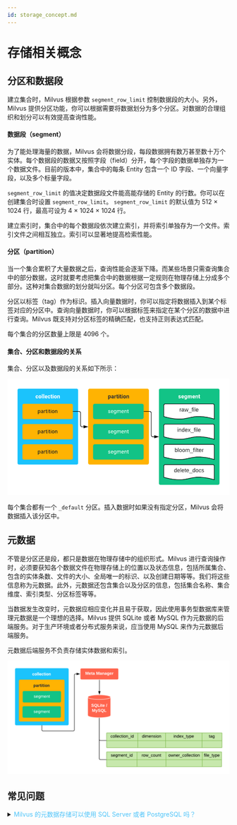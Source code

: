 ```yaml
---
id: storage_concept.md
---
```


# 存储相关概念

## 分区和数据段 

建立集合时，Milvus 根据参数 `segment_row_limit` 控制数据段的大小。另外，Milvus 提供分区功能，你可以根据需要将数据划分为多个分区。对数据的合理组织和划分可以有效提高查询性能。

#### 数据段（segment）

为了能处理海量的数据，Milvus 会将数据分段，每段数据拥有数万甚至数十万个实体。每个数据段的数据又按照字段（field）分开，每个字段的数据单独存为一个数据文件。目前的版本中，集合中的每条 Entity 包含一个 ID 字段、一个向量字段，以及多个标量字段。

`segment_row_limit` 的值决定数据段文件能高能存储的 Entity 的行数。你可以在创建集合时设置 `segment_row_limit`。 `segment_row_limit` 的默认值为 512 &times; 1024 行，最高可设为 4 &times; 1024 &times; 1024 行。 
  
建立索引时，集合中的每个数据段依次建立索引，并将索引单独存为一个文件。索引文件之间相互独立。索引可以显著地提高检索性能。

#### 分区（partition）

当一个集合累积了大量数据之后，查询性能会逐渐下降。而某些场景只需查询集合中的部分数据，这时就要考虑把集合中的数据根据一定规则在物理存储上分成多个部分。这种对集合数据的划分就叫分区。每个分区可包含多个数据段。
  
分区以标签（tag）作为标识。插入向量数据时，你可以指定将数据插入到某个标签对应的分区中。查询向量数据时，你可以根据标签来指定在某个分区的数据中进行查询。Milvus 既支持对分区标签的精确匹配，也支持正则表达式匹配。

<div class="alert note">
每个集合的分区数量上限是 4096 个。
</div>

#### 集合、分区和数据段的关系

集合、分区以及数据段的关系如下所示：

![file](../../../assets/storage/hierarchy.png)

<div class="alert note">
每个集合都有一个 <code>_default</code> 分区。插入数据时如果没有指定分区，Milvus 会将数据插入该分区中。
</div>

## 元数据
   
不管是分区还是段，都只是数据在物理存储中的组织形式。Milvus 进行查询操作时，必须要获知各个数据文件在物理存储上的位置以及状态信息，包括所属集合、包含的实体条数、文件的大小、全局唯一的标识、以及创建日期等等。我们将这些信息称为元数据。此外，元数据还包含集合以及分区的信息，包括集合名称、集合维度、索引类型、分区标签等等。
    
当数据发生改变时，元数据应相应变化并且易于获取，因此使用事务型数据库来管理元数据是一个理想的选择。Milvus 提供 SQLite 或者 MySQL 作为元数据的后端服务。对于生产环境或者分布式服务来说，应当使用 MySQL 来作为元数据后端服务。

元数据后端服务不负责存储实体数据和索引。

![meta](../../../assets/storage/meta.png)

## 常见问题

<details>
<summary><font color="#4fc4f9">Milvus 的元数据存储可以使用 SQL Server 或者 PostgreSQL 吗？</font></summary>
不可以，目前仅支持 SQLite 和 MySQL。
</details>
